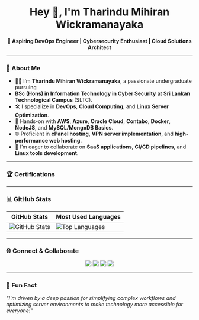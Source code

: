 <h1 align="center">Hey 👋, I'm Tharindu Mihiran Wickramanayaka</h1>
<p align="center">
  <b>🚀 Aspiring DevOps Engineer | Cybersecurity Enthusiast | Cloud Solutions Architect</b>
</p>

---

### 🚀 About Me

- 👨‍💻 I’m **Tharindu Mihiran Wickramanayaka**, a passionate undergraduate pursuing
-  **BSc (Hons) in Information Technology in Cyber Security** at **Sri Lankan Technological Campus** (SLTC).
- 🛠️ I specialize in **DevOps**, **Cloud Computing**, and **Linux Server Optimization**.
- 🌱 Hands-on with **AWS**, **Azure**, **Oracle Cloud**, **Contabo**, **Docker**, **NodeJS**, and **MySQL/MongoDB Basics**.
- 🌐 Proficient in **cPanel hosting**, **VPN server implementation**, and **high-performance web hosting**.
- 🤝 I’m eager to collaborate on **SaaS applications**, **CI/CD pipelines**, and **Linux tools development**.

---

### 🏆 Certifications

---

### 📊 GitHub Stats

| **GitHub Stats**           | **Most Used Languages**     |
|-----------------------------|-----------------------------|
| ![GitHub Stats](https://github-readme-stats.vercel.app/api?username=tharindu-wickramanayaka&show_icons=true&theme=radical) | ![Top Languages](https://github-readme-stats.vercel.app/api/top-langs/?username=tharindu-wickramanayaka&layout=compact&theme=radical) |

---

### 🌐 Connect & Collaborate

<div align="center">
  <a href="https://github.com/tharindu-wickramanayaka"><img src="https://img.shields.io/badge/GitHub-000?style=for-the-badge&logo=github&logoColor=white" /></a>
  <a href="http://www.linkedin.com/in/tharindu-wickramanayaka"><img src="https://img.shields.io/badge/LinkedIn-0A66C2?style=for-the-badge&logo=linkedin&logoColor=white" /></a>
  <a href="mailto:wickramanayakatmofficial@gmail.com"><img src="https://img.shields.io/badge/Email-EA4335?style=for-the-badge&logo=gmail&logoColor=white" /></a>
  <a href="https://itzme.wickramanayaka.online/"><img src="https://img.shields.io/badge/Portfolio-4CAF50?style=for-the-badge&logo=html5&logoColor=white" /></a>
</div>

---

### 🎨 Fun Fact
_"I'm driven by a deep passion for simplifying complex workflows and optimizing server environments to make technology more accessible for everyone!"_
